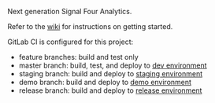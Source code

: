 Next generation Signal Four Analytics.

Refer to the [wiki](https://geodevops.geoplan.ufl.edu/signal-four/S4-Analytics-HTML5/wikis/home) for instructions on getting started.

GitLab CI is configured for this project:
- feature branches: build and test only
- master branch: build, test, and deploy to [dev environment](https://s4.geoplan.ufl.edu/analytics-html5-dev/build)
- staging branch: build and deploy to [staging environment](https://s4.geoplan.ufl.edu/analytics-html5-staging/build)
- demo branch: build and deploy to [demo environment](https://s4.geoplan.ufl.edu/analytics-html5-demo/build)
- release branch: build and deploy to [release environment](https://s4.geoplan.ufl.edu/analytics-html5/build)
